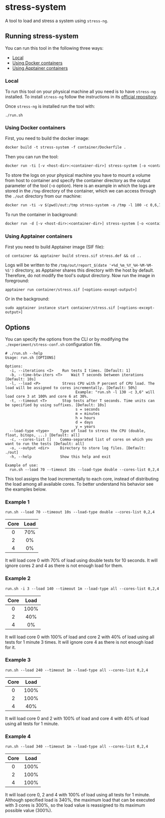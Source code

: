 # stress-system

A tool to load and stress a system using `stress-ng`.

## Running stress-system

You can run this tool in the following three ways:

- [Local](#local)
- [Using Docker containers](#docker)
- [Using Apptainer containers](#apptainer)

<a name="local"></a>

### Local

To run this tool on your physical machine all you need is to have `stress-ng` installed. To install `stress-ng` follow the instructions in its [official repository](https://github.com/ColinIanKing/stress-ng).

Once `stress-ng` is installed run the tool with:

```shell
./run.sh
```

<a name="docker"></a>

### Using Docker containers

First, you need to build the docker image:

```dockerfile
docker build -t stress-system -f container/Dockerfile .
```

Then you can run the tool:

```dockerfile
docker run -ti [-v <host-dir>:<container-dir>] stress-system [-o <container-dir> <other-options>]
```

To store the logs on your physical machine you have to mount a volume from host to container and specify the container directory as the output parameter of the tool (-o option). Here is an example in which the logs are stored in the `/tmp` directory of the container, which we can access through the `./out` directory from our machine:

```dockerfile
docker run -ti -v $(pwd)/out:/tmp stress-system -o /tmp -l 100 -c 0,6,7 
```

To run the container in background:

```dockerfile
docker run -d [-v <host-dir>:<container-dir>] stress-system [-o <container-dir> <other-options>]
```

<a name="apptainer"></a>

### Using Apptainer containers

First you need to build Apptainer image (SIF file):

```shell
cd container && apptainer build stress.sif stress.def && cd ..
```

Logs will be written to the `/tmp/out/report_$(date '+%d_%m_%Y_%H-%M-%M-%S')` directory, as Apptainer shares this directory with the host by default. Therefore, do not modify the tool's output directory. Now run the image in foreground:

```shell
apptainer run container/stress.sif [<options-except-output>]
```

Or in the background:

```shell
sudo apptainer instance start container/stress.sif [<options-except-output>]
```



## Options

You can specify the options from the CLI or by modifying the `./experiment/stress-conf.sh` configuration file. 

```shell
# ./run.sh --help
Usage: run.sh [OPTIONS]

Options:
  -i, --iterations <I>    Run tests I times. [Default: 1]
  -b, --time-btw-iters <T>    Wait T seconds between iterations [Default: 10s]
  -l, --load <P>          Stress CPU with P percent of CPU load. The load will be assigned to cores incrementally. [Default: 50%]
                                Example: "run.sh -l 130 -c 3,6" will load core 3 at 100% and core 6 at 30%.
  -t, --timeout <T>       Stop tests after T seconds. Time units can be specified by using suffixes. [Default: 10s]
                                s = seconds
                                m = minutes
                                h = hours
                                d = days
                                y = years
  --load-type <type>     Type of load to stress the CPU (double, float, bitops, ...) [Default: all]
  -c, --cores-list []    Comma-separated list of cores on which you want to run the tests [Default: all]
  -o, --output <dir>     Directory to store log files. [Default: ./out]
  -h, --help             Show this help and exit

Example of use:
  run.sh --load 70 --timeout 10s --load-type double --cores-list 0,2,4
```

This tool assigns the load incrementally to each core, instead of distributing the load among all available cores. To better understand his behavior see the examples below.

### Example 1

```shell
run.sh --load 70 --timeout 10s --load-type double --cores-list 0,2,4
```
| Core | Load |
| :--: | :--: |
|  0   | 70%  |
|  2   |  0%  |
|  4   |  0%  |


It will load core 0 with 70% of load using double tests for 10 seconds. It will ignore cores 2 and 4 as there is not enough load for them.


### Example 2

```shell
run.sh -i 3 --load 140 --timeout 1m --load-type all --cores-list 0,2,4
```
| Core | Load |
| :--: | :--: |
|  0   | 100% |
|  2   | 40%  |
|  4   |  0%  |


It will load core 0 with 100% of load and core 2 with 40% of load using all tests for 1 minute 3 times. It will ignore core 4 as there is not enough load for it.


### Example 3

```shell
run.sh --load 240 --timeout 1m --load-type all --cores-list 0,2,4
```
| Core | Load |
| :--: | :--: |
|  0   | 100% |
|  2   | 100% |
|  4   | 40%  |


It will load core 0 and 2 with 100% of load and core 4 with 40% of load using all tests for 1 minute.


### Example 4

```shell
run.sh --load 340 --timeout 1m --load-type all --cores-list 0,2,4
```
| Core | Load |
| :--: | :--: |
|  0   | 100% |
|  2   | 100% |
|  4   | 100% |


It will load core 0, 2 and 4 with 100% of load using all tests for 1 minute. Although specified load is 340%, the maximum load that can be executed with 3 cores is 300%, so the load value is reassigned to its maximum possible value (300%).
